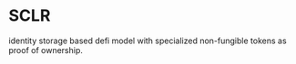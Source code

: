 # SCLR
identity storage based defi model with specialized non-fungible tokens as proof of ownership. 
